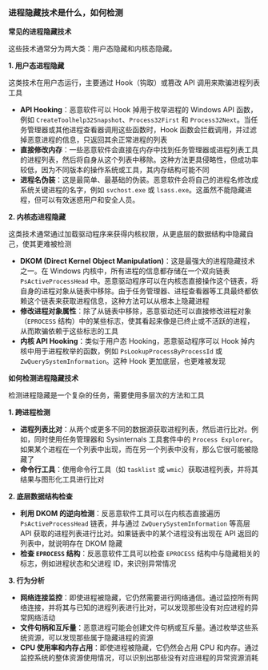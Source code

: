 ### 进程隐藏技术是什么，如何检测

**常见的进程隐藏技术**

这些技术通常分为两大类：用户态隐藏和内核态隐藏。

**1. 用户态进程隐藏**

这类技术在用户态运行，主要通过 Hook（钩取）或篡改 API 调用来欺骗进程列表工具

- **API Hooking**：恶意软件可以 Hook 掉用于枚举进程的 Windows API 函数，例如 `CreateToolhelp32Snapshot`、`Process32First` 和 `Process32Next`。当任务管理器或其他进程查看器调用这些函数时，Hook 函数会拦截调用，并过滤掉恶意进程的信息，只返回其余正常进程的列表
- **直接修改内存**：一些恶意软件会直接在内存中找到任务管理器或进程列表工具的进程列表，然后将自身从这个列表中移除。这种方法更具侵略性，但成功率较低，因为不同版本的操作系统或工具，其内存结构可能不同
- **进程名伪装**：这是最简单、最基础的伪装。恶意软件会将自己的进程名修改成系统关键进程的名字，例如 `svchost.exe` 或 `lsass.exe`。这虽然不能隐藏进程，但可以有效迷惑用户和安全人员。

**2. 内核态进程隐藏**

这类技术通常通过加载驱动程序来获得内核权限，从更底层的数据结构中隐藏自己，使其更难被检测

- **DKOM (Direct Kernel Object Manipulation)**：这是最强大的进程隐藏技术之一。在 Windows 内核中，所有进程的信息都存储在一个双向链表 `PsActiveProcessHead` 中。恶意驱动程序可以在内核态直接操作这个链表，将自身的进程对象从链表中移除。由于任务管理器、进程查看器等工具最终都依赖这个链表来获取进程信息，这种方法可以从根本上隐藏进程
- **修改进程对象属性**：除了从链表中移除，恶意驱动还可以直接修改进程对象（`EPROCESS` 结构）中的某些标志，使其看起来像是已终止或不活跃的进程，从而欺骗依赖于这些标志的工具
- **内核 API Hooking**：类似于用户态 Hooking，恶意驱动程序可以 Hook 掉内核中用于进程枚举的函数，例如 `PsLookupProcessByProcessId` 或 `ZwQuerySystemInformation`。这种 Hook 更加底层，也更难被发现

**如何检测进程隐藏技术**

检测进程隐藏是一个复杂的任务，需要使用多层次的方法和工具

**1. 跨进程检测**

- **进程列表比对**：从两个或更多不同的数据源获取进程列表，然后进行比对。例如，同时使用任务管理器和 Sysinternals 工具套件中的 `Process Explorer`。如果某个进程在一个列表中出现，而在另一个列表中没有，那么它很可能被隐藏了
- **命令行工具**：使用命令行工具（如 `tasklist` 或 `wmic`）获取进程列表，并将其结果与图形化工具进行比对

**2. 底层数据结构检查**

- **利用 DKOM 的逆向检测**：反恶意软件工具可以在内核态直接遍历 `PsActiveProcessHead` 链表，并与通过 `ZwQuerySystemInformation` 等高层 API 获取的进程列表进行比对。如果链表中的某个进程没有出现在 API 返回的列表中，就说明存在 DKOM 隐藏
- **检查 `EPROCESS` 结构**：反恶意软件工具可以检查 `EPROCESS` 结构中与隐藏相关的标志，例如进程状态和父进程 ID，来识别异常情况

**3. 行为分析**

- **网络连接监控**：即使进程被隐藏，它仍然需要进行网络通信。通过监控所有网络连接，并将其与已知的进程列表进行比对，可以发现那些没有对应进程的异常网络活动
- **文件句柄和互斥量**：恶意进程可能会创建文件句柄或互斥量。通过枚举这些系统资源，可以发现那些属于隐藏进程的资源
- **CPU 使用率和内存占用**：即使进程被隐藏，它仍然会占用 CPU 和内存。通过监控系统的整体资源使用情况，可以识别出那些没有对应进程的异常资源消耗